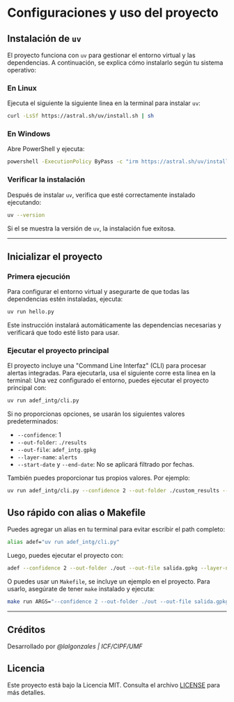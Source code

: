 # Configuraciones y uso del proyecto

## Instalación de `uv`

El proyecto funciona con `uv` para gestionar el entorno virtual y las dependencias. A continuación, se explica cómo instalarlo según tu sistema operativo:

### En Linux
Ejecuta el siguiente la siguiente linea en la terminal para instalar `uv`:
```bash
curl -LsSf https://astral.sh/uv/install.sh | sh
```

### En Windows
Abre PowerShell y ejecuta:
```bash
powershell -ExecutionPolicy ByPass -c "irm https://astral.sh/uv/install.ps1 | iex"
```

### Verificar la instalación
Después de instalar `uv`, verifica que esté correctamente instalado ejecutando:
```bash
uv --version
```

Si el se muestra la versión de `uv`, la instalación fue exitosa.

---

## Inicializar el proyecto

### Primera ejecución
Para configurar el entorno virtual y asegurarte de que todas las dependencias estén instaladas, ejecuta:
```bash
uv run hello.py
```

Este instrucción instalará automáticamente las dependencias necesarias y verificará que todo esté listo para usar.

### Ejecutar el proyecto principal
El proyecto incluye una "Command Line Interfaz" (CLI) para procesar alertas integradas. Para ejecutarla, usa el siguiente corre esta linea en la terminal:
Una vez configurado el entorno, puedes ejecutar el proyecto principal con:
```bash
uv run adef_intg/cli.py
```

Si no proporcionas opciones, se usarán los siguientes valores predeterminados:
- `--confidence`: 1
- `--out-folder`: `./results`
- `--out-file`: `adef_intg.gpkg`
- `--layer-name`: `alerts`
- `--start-date` y `--end-date`: No se aplicará filtrado por fechas.

También puedes proporcionar tus propios valores. Por ejemplo:
```bash
uv run adef_intg/cli.py --confidence 2 --out-folder ./custom_results --out-file custom_output.gpkg --layer-name custom_layer --start-date 2023-01-01 --end-date 2023-12-31
```

## Uso rápido con alias o Makefile

Puedes agregar un alias en tu terminal para evitar escribir el path completo:

```bash
alias adef="uv run adef_intg/cli.py"
```
Luego, puedes ejecutar el proyecto con:
```bash
adef --confidence 2 --out-folder ./out --out-file salida.gpkg --layer-name alertas
```
O puedes usar un `Makefile`, se incluye un ejemplo en el proyecto. Para usarlo, asegúrate de tener `make` instalado y ejecuta:
```bash
make run ARGS="--confidence 2 --out-folder ./out --out-file salida.gpkg --layer-name alertas"
```

---

## Créditos
Desarrollado por *@lalgonzales | ICF/CIPF/UMF*


## Licencia
Este proyecto está bajo la Licencia MIT. Consulta el archivo [LICENSE](LICENSE) para más detalles.